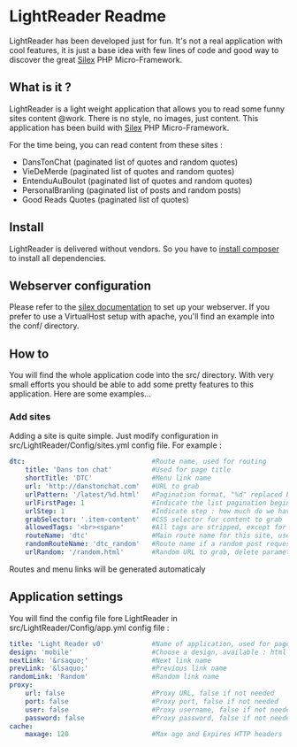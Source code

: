 ﻿LightReader Readme
=================

LightReader has been developed just for fun. It's not a real application with cool features, it is just a base idea with few lines of code and good way to discover the great [Silex](http://silex.sensiolabs.org "Silex") PHP Micro-Framework.

What is it ?
------------
LightReader is a light weight application that allows you to read some funny sites content @work.
There is no style, no images, just content.
This application has been build with [Silex](http://silex.sensiolabs.org "Silex") PHP Micro-Framework.

For the time being, you can read content from these sites :
* DansTonChat (paginated list of quotes and random quotes)
* VieDeMerde (paginated list of quotes and random quotes)
* EntenduAuBoulot (paginated list of quotes and random quotes)
* PersonalBranling (paginated list of posts and random posts)
* Good Reads Quotes (paginated list of quotes)

Install
-------
LightReader is delivered without vendors. So you have to [install composer](http://getcomposer.org/ "Install composer") to install all dependencies.

Webserver configuration
-----------------------
Please refer to the [silex documentation](http://silex.sensiolabs.org/doc/web_servers.html "Webserver configuration") to set up your webserver.
If you prefer to use a VirtualHost setup with apache, you'll find an example into the conf/ directory.

How to
------
You will find the whole application code into the src/ directory.
With very small efforts you should be able to add some pretty features to this application.
Here are some examples...

### Add sites
Adding a site is quite simple. Just modify configuration in src/LightReader/Config/sites.yml config file. For example :

```yaml
dtc:                                #Route name, used for routing
    title: 'Dans ton chat'          #Used for page title
    shortTitle: 'DTC'               #Menu link name
    url: 'http://danstonchat.com'   #URL to grab
    urlPattern: '/latest/%d.html'   #Pagination format, "%d" replaced by page number according to pageFormat parameter
    urlFirstPage: 1                 #Indicate the list pagination begin to 0 or 1
    urlStep: 1                      #Indicate step : how much do we have to increment when switching from page n to page n+1
    grabSelector: '.item-content'   #CSS selector for content to grab
    allowedTags: '<br><span>'       #All tags are stripped, except for allowedTags parameter
    routeName: 'dtc'                #Main route name for this site, used only for url generator
    randomRouteName: 'dtc_random'   #Route name if a random post request is enabled, delete parameter if not
    urlRandom: '/random.html'       #Random URL to grab, delete parameter if no random post request enabled
```
Routes and menu links will be generated automaticaly

Application settings
--------------------
You will find the config file fore LightReader in src/LightReader/Config/app.yml config file :

```yaml
title: 'Light Reader v0'            #Name of application, used for page title and home page H1
design: 'mobile'                    #Choose a design, available : html|xml|mobile
nextLink: '&rsaquo;'                #Next link name
prevLink: '&lsaquo;'                #Previous link name
randomLink: 'Random'                #Random link name
proxy:
    url: false                      #Proxy URL, false if not needed
    port: false                     #Proxy port, false if not needed
    user: false                     #Proxy username, false if not needed
    password: false                 #Proxy password, false if not needed
cache:
    maxage: 120                     #Max age and Expires HTTP headers
```
